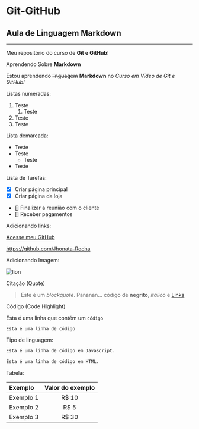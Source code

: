 # Git-GitHub
## Aula de Linguagem Markdown
***
Meu repositório do curso de **Git e GitHub**!

Aprendendo Sobre **Markdown**

Estou aprendendo ~~linguagem~~ __Markdown__ no _Curso em Vídeo de Git e GitHub!_

Listas numeradas:

1. Teste
   1. Teste
1. Teste
999. Teste

Lista demarcada:

* Teste
* Teste
   * Teste
* Teste

Lista de Tarefas:

- [x] Criar página principal
- [x] Criar página da loja
- [] Finalizar a reunião com o cliente
- [] Receber pagamentos

Adicionando links:

[Acesse meu GitHub](https://github.com/Jhonata-Rocha)

<https://github.com/Jhonata-Rocha>

Adicionando Imagem:

![lion](https://user-images.githubusercontent.com/122463044/217055279-230e13ee-477c-4dc0-8be6-30b1e21f2488.jpg)

Citação (Quote)

> Este é um *blockquote*. Pananan... código de **negrito**, _itálico_ e [Links](https://github.com/Jhonata-Rocha)

Código (Code Highlight)

Esta é uma linha que contém um `código`
```
Esta é uma linha de código
```

Tipo de linguagem:

~~~javascript
Esta é uma linha de código em Javascript.
~~~

~~~html
Esta é uma linha de código em HTML.
~~~

Tabela:

Exemplo   | Valor do exemplo
:--------- | :------:
Exemplo 1 | R$ 10
Exemplo 2 | R$ 5
Exemplo 3 | R$ 30


